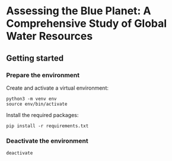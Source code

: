 # Assessing the Blue Planet: A Comprehensive Study of Global Water Resources

## Getting started

### Prepare the environment

Create and activate a virtual environment:

```
python3 -m venv env
source env/bin/activate
```

Install the required packages:

```
pip install -r requirements.txt
```

### Deactivate the environment

```
deactivate
```
